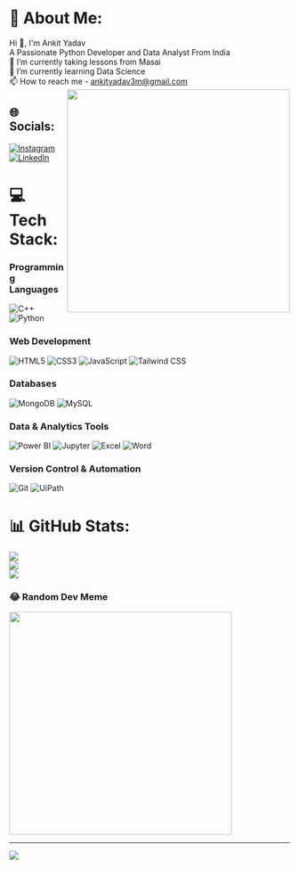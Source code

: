 # 💫 About Me:
Hi 👋, I'm Ankit Yadav <br>
A Passionate Python Developer and Data Analyst From India <br>
🔭 I’m currently taking lessons from Masai <br>
🌱 I’m currently learning Data Science <br>
📫 How to reach me - ankityadav3m@gmail.com
<img align = "right" src='https://miro.medium.com/v2/resize:fit:1360/0*7Q3yvSIv_t0ioJ-Z.gif/' style= "width:400px;"/>


## 🌐 Socials:
[![Instagram](https://img.shields.io/badge/Instagram-%23E4405F.svg?logo=Instagram&logoColor=white)](https://instagram.com/ankiityadav_3) [![LinkedIn](https://img.shields.io/badge/LinkedIn-%230077B5.svg?logo=linkedin&logoColor=white)](https://linkedin.com/in/ankityadav3m) 

# 💻 Tech Stack:
### Programming Languages
![C++](https://img.shields.io/badge/c++-%2300599C.svg?style=flat&logo=c%2B%2B&logoColor=white) 
![Python](https://img.shields.io/badge/python-3670A0?style=flat&logo=python&logoColor=ffdd54)

### Web Development
![HTML5](https://img.shields.io/badge/html5-%23E34F26.svg?style=flat&logo=html5&logoColor=white) 
![CSS3](https://img.shields.io/badge/css3-%231572B6.svg?style=flat&logo=css3&logoColor=white) 
![JavaScript](https://img.shields.io/badge/javascript-%23323330.svg?style=flat&logo=javascript&logoColor=%23F7DF1E) 
![Tailwind CSS](https://img.shields.io/badge/tailwind-%2338B2AC.svg?style=flat&logo=tailwind-css&logoColor=white)

### Databases
![MongoDB](https://img.shields.io/badge/mongodb-%2347A248.svg?style=flat&logo=mongodb&logoColor=white) 
![MySQL](https://img.shields.io/badge/mysql-%2300000f.svg?style=flat&logo=mysql&logoColor=white)

### Data & Analytics Tools
![Power BI](https://img.shields.io/badge/power%20bi-%23F2C811.svg?style=flat&logo=power-bi&logoColor=black) 
![Jupyter](https://img.shields.io/badge/jupyter-%23F37626.svg?style=flat&logo=jupyter&logoColor=white) 
![Excel](https://img.shields.io/badge/microsoft%20excel-%23187143.svg?style=flat&logo=microsoft-excel&logoColor=white) 
![Word](https://img.shields.io/badge/microsoft%20word-%230078D4.svg?style=flat&logo=microsoft-word&logoColor=white)

### Version Control & Automation
![Git](https://img.shields.io/badge/git-%23F05032.svg?style=flat&logo=git&logoColor=white) 
![UiPath](https://img.shields.io/badge/uipath-%23006699.svg?style=flat&logo=uipath&logoColor=white)

# 📊 GitHub Stats:
![](https://github-readme-stats.vercel.app/api?username=ankityadav3m&theme=blue-green&hide_border=false&include_all_commits=false&count_private=false)<br/>
![](https://github-readme-streak-stats.herokuapp.com/?user=ankityadav3m&theme=blue-green&hide_border=false)<br/>
![](https://github-readme-stats.vercel.app/api/top-langs/?username=ankityadav3m&theme=blue-green&hide_border=false&include_all_commits=false&count_private=false&layout=compact)

### 😂 Random Dev Meme
<img src='https://randommeme-five.vercel.app/' style="height: 400px;"/>

---
[![](https://visitcount.itsvg.in/api?id=Ankityadav3m&icon=4&color=1)](https://visitcount.itsvg.in)

<!-- Proudly created with GPRM ( https://gprm.itsvg.in ) -->
